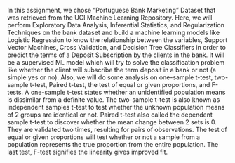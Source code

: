 In this assignment, we chose “Portuguese Bank Marketing” Dataset that was retrieved from the UCI Machine Learning Repository. Here, we will perform Exploratory Data Analysis, Inferential Statistics, and Regularization Techniques on the bank dataset and build a machine learning models like Logistic Regression to know the relationship between the variables, Support Vector Machines, Cross Validation, and Decision Tree Classifiers in order to predict the terms of a Deposit Subscription by the clients in the bank. It will be a supervised ML model which will try to solve the classification problem like whether the client will subscribe the term deposit in a bank or not (a simple yes or no). Also, we will do some analysis on one-sample t-test, two-sample t-test, Paired t-test, the test of equal or given proportions, and F-tests. A one-sample t-test states whether an unidentified population means is dissimilar from a definite value. The two-sample t-test is also known as independent samples t-test to test whether the unknown population means of 2 groups are identical or not. Paired t-test also called the dependent sample t-test to discover whether the mean change between 2 sets is 0. They are validated two times, resulting for pairs of observations. The test of equal or given proportions will test whether or not a sample from a population represents the true proportion from the entire population. The last test, F-test signifies the linearity gives improved fit.
